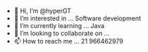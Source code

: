 - 👋 Hi, I’m @hyperGT
- 👀 I’m interested in ... Software development
- 🌱 I’m currently learning ... Java
- 💞️ I’m looking to collaborate on ... 
- 📫 How to reach me ... 21 966462979

<!---
hyperGT/hyperGT is a ✨ special ✨ repository because its `README.md` (this file) appears on your GitHub profile.
You can click the Preview link to take a look at your changes.
--->
